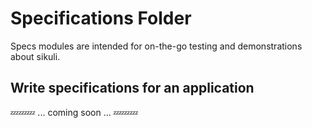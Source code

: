 Specifications Folder
=====================

Specs modules are intended for on-the-go testing and demonstrations about sikuli.

Write specifications for an application
---------------------------------------

:zzz::zzz::zzz: ... coming soon ... :zzz::zzz::zzz:
